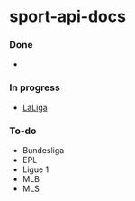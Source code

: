 # sport-api-docs

### Done
- 

### In progress
- [LaLiga]("LaLiga.md")

### To-do
- Bundesliga
- EPL
- Ligue 1
- MLB
- MLS